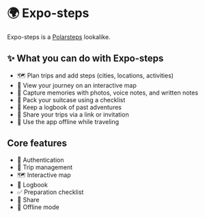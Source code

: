 # 🌍 Expo-steps

Expo-steps is a [Polarsteps](https://www.polarsteps.com/) lookalike.

## ✨ What you can do with Expo-steps

- 🗺️ Plan trips and add steps (cities, locations, activities)
- 📍 View your journey on an interactive map
- 📸 Capture memories with photos, voice notes, and written notes
- 🎒 Pack your suitcase using a checklist
- 📖 Keep a logbook of past adventures
- 🔗 Share your trips via a link or invitation
- 📶 Use the app offline while traveling

## Core features

- 🔑 Authentication
- 🧭 Trip management
- 🗺️ Interactive map
- 📓 Logbook
- ✅ Preparation checklist
- 🔗 Share
- 📶 Offline mode
